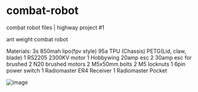 # combat-robot
combat robot files | highway project #1

ant weight combat robot

Materials:
3s 850mah lipo(fpv style)
95a TPU (Chassis)
PETG(Lid, claw, blade)
1 RS2205 2300KV motor
1 Hobbywing 20amp esc
2 30amp esc for brushed
2 N20 brushed motors
2 M5x50mm bolts
2 M5 locknuts
1 6pin power switch
1 Radiomaster ER4 Receiver
1 Radiomaster Pocket


![image](https://github.com/user-attachments/assets/ef175886-0d0e-41c9-ae1a-6273b7dfea27)

